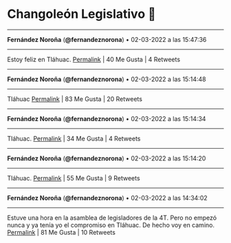 # Changoleón Legislativo 🙈
*****
**Fernández Noroña** (**@fernandeznorona**) • 02-03-2022 a las 15:47:36
*****
Estoy feliz en Tláhuac.
[Permalink](https://twitter.com/fernandeznorona/status/1499169582103375878) | 40 Me Gusta | 4 Retweets
*****
**Fernández Noroña** (**@fernandeznorona**) • 02-03-2022 a las 15:14:48
*****
Tláhuac
[Permalink](https://twitter.com/fernandeznorona/status/1499161330518999040) | 83 Me Gusta | 20 Retweets
*****
**Fernández Noroña** (**@fernandeznorona**) • 02-03-2022 a las 15:14:34
*****
Tláhuac.
[Permalink](https://twitter.com/fernandeznorona/status/1499161272105017344) | 34 Me Gusta | 4 Retweets
*****
**Fernández Noroña** (**@fernandeznorona**) • 02-03-2022 a las 15:14:20
*****
Tláhuac.
[Permalink](https://twitter.com/fernandeznorona/status/1499161210046013441) | 55 Me Gusta | 9 Retweets
*****
**Fernández Noroña** (**@fernandeznorona**) • 02-03-2022 a las 14:34:02
*****
Estuve una hora en la asamblea de legisladores de la 4T. Pero no empezó nunca y ya tenía yo el compromiso en Tláhuac. De hecho voy en camino.
[Permalink](https://twitter.com/fernandeznorona/status/1499151067501760513) | 81 Me Gusta | 10 Retweets